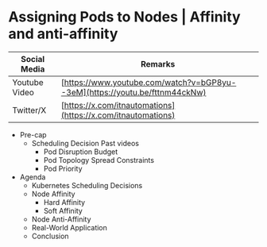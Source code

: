 
# Assigning Pods to Nodes | Affinity and anti-affinity

| Social Media  | Remarks                                                                                    |
| ------------- | ------------------------------------------------------------------------------------------ |
| Youtube Video | [https://www.youtube.com/watch?v=bGP8yu--3eM](https://youtu.be/fttnm44ckNw) |
| Twitter/X     | [https://x.com/itnautomations](https://x.com/itnautomations)                               |


- Pre-cap
	- Scheduling Decision Past videos
		- Pod Disruption Budget
		- Pod Topology Spread Constraints
		- Pod Priority
- Agenda
	- Kubernetes Scheduling Decisions
	- Node Affinity
		- Hard Affinity
		- Soft Affinity
	- Node Anti-Affinity
	- Real-World Application
	- Conclusion
